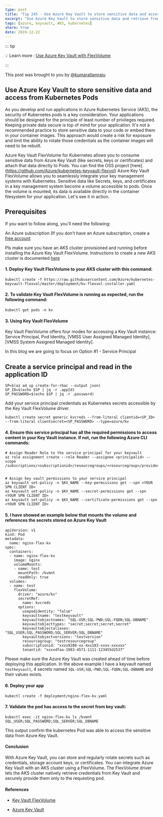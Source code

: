 ```yaml
---
type: post
title: "Tip 245 - Use Azure Key Vault to store sensitive data and access from Kubernetes Pods"
excerpt: "Use Azure Key Vault to store sensitive data and retrieve from Kubernetes Pods"
tags: [azure, keyvault, AKS, kubernetes]
share: true
date: 2019-12-22
---
```



::: tip 

:bulb: Learn more :  [Use Azure Key Vault with FlexVolume](https://docs.microsoft.com/en-us/azure/aks/developer-best-practices-pod-security/?WT.mc_id=docs-azuredevtips-micrum)

:::


This post was brought to you by [@kumarallamraju](https://twitter.com/kumarallamraju)

## Use Azure Key Vault to store sensitive data and access from Kubernetes Pods

As you develop and run applications in Azure Kubernetes Service (AKS), the security of Kubernetes pods is a key consideration. Your applications should be designed for the principle of least number of privileges required. Keeping private data secure is top of mind for your application. It's not a recommended practice to store sensitive data to your code or embed them in your container images. This approach would create a risk for exposure and limit the ability to rotate those credentials as the container images will need to be rebuilt.

Azure Key Vault FlexVolume for Kubernetes allows you to consume sensitive data from Azure Key Vault (like secrets, keys or certificates) and attach that data directly to Pods.  You can find the OSS project [here].(https://github.com/Azure/kubernetes-keyvault-flexvol) Azure Key Vault FlexVolume allows you to seamlessly integrate your key management systems with Kubernetes. Sensitive data like Secrets, keys, and certificates in a key management system become a volume accessible to pods. Once the volume is mounted, its data is available directly in the container filesystem for your application. Let's see it in action.


## Prerequisites

If you want to follow along, you'll need the following:

  An Azure subscription (If you don't have an Azure subscription, create a [free account](https://azure.microsoft.com/free/?WT.mc_id=azure-azuredevtips-micrum)

  Pls make sure you have an AKS cluster provisioned and running before installing the Azure Key Vault FlexVolume. Instructions to create a new AKS cluster is documented [here](https://docs.microsoft.com/en-us/azure/aks/kubernetes-walkthrough)

#### 1. Deploy Key Vault FlexVolume to your AKS cluster with this command:

```text
kubectl create -f https://raw.githubusercontent.com/Azure/kubernetes-keyvault-flexvol/master/deployment/kv-flexvol-installer.yaml

```

#### 2. To validate Key Vault FlexVolume is running as expected, run the following command:

``` kubectl get pods -n kv ```

#### 3. Using Key Vault FlexVolume

Key Vault FlexVolume offers four modes for accessing a Key Vault instance: Service Principal, Pod Identity, [VMSS User Assigned Managed Identity], [VMSS System Assigned Managed Identity].

In this blog we are going to focus on Option #1 - Service Principal

## Create a service principal and read in the application ID

```text
SP=$(az ad sp create-for-rbac --output json)
SP_ID=$(echo $SP | jq -r .appId)
SP_PASSWORD=$(echo $SP | jq -r .password)
```

Add your service principal credentials as Kubernetes secrets accessible by the Key Vault FlexVolume driver.

```text
kubectl create secret generic kvcreds --from-literal clientid=<SP_ID> --from-literal clientsecret=<SP_PASSWORD> --type=azure/kv

```

#### 4. Ensure this service principal has all the required permissions to access content in your Key Vault instance. If not, run the following Azure CLI commands:

```text
# Assign Reader Role to the service principal for your keyvault
az role assignment create --role Reader --assignee <principalid> --scope /subscriptions/<subscriptionid>/resourcegroups/<resourcegroup>/providers/Microsoft.KeyVault/vaults/<keyvaultname>


# Assign key vault permissions to your service principal
az keyvault set-policy -n $KV_NAME --key-permissions get --spn <YOUR SPN CLIENT ID>
az keyvault set-policy -n $KV_NAME --secret-permissions get --spn <YOUR SPN CLIENT ID>
az keyvault set-policy -n $KV_NAME --certificate-permissions get --spn <YOUR SPN CLIENT ID>
```


#### 5. I have showed an example below that mounts the volume and references the secrets stored on Azure Key Vault

```text
apiVersion: v1
kind: Pod
metadata:
  name: nginx-flex-kv
spec:
  containers:
  - name: nginx-flex-kv
    image: nginx
    volumeMounts:
    - name: test
      mountPath: /kvmnt
      readOnly: true
  volumes:
  - name: test
    flexVolume:
      driver: "azure/kv"
      secretRef:
        name: kvcreds                             
      options:
        usepodidentity: "false"                  
        keyvaultname: "testkeyvault"             
        keyvaultobjectnames: "SQL-USR;SQL-PWD;SQL-FQDN;SQL-DBNAME"
        keyvaultobjecttypes: "secret;secret;secret;secret"
        keyvaultobjectaliases: "SQL_USER;SQL_PASSWORD;SQL_SERVER;SQL_DBNAME"
        keyvaultobjectversions: "testversion"     
        resourcegroup: "testresourcegroup"        
        subscriptionid: "xxxx9280-xx-4xx183-xxxx-xxxxxx"  
        tenantid: "xxxxdfaa-1983-4571-1111-123455d2537"
```

Please make sure the Azure Key Vault was created ahead of time before deploying this application. In the above example I have a keyvault named `testkeyvault`, 4 secrets named `SQL-USR;SQL-PWD;SQL-FQDN;SQL-DBNAME` and their values exists. 

#### 6. Deploy your app

```
kubectl create -f deployment/nginx-flex-kv.yaml

```


#### 7. Validate the pod has access to the secret from key vault:

```text
kubectl exec -it nginx-flex-kv ls /kvmnt
SQL_USER;SQL_PASSWORD;SQL_SERVER;SQL_DBNAME
```

This output confirm the kubernetes Pod was able to access the sensitive data from Azure Key Vault.


#### Conclusion

With Azure Key Vault, you can store and regularly rotate secrets such as credentials, storage account keys, or certificates. You can integrate Azure Key Vault with an AKS cluster using a FlexVolume. The FlexVolume driver lets the AKS cluster natively retrieve credentials from Key Vault and securely provide them only to the requesting pod. 

#### References

* [Key Vault FlexVolume](https://github.com/Azure/kubernetes-keyvault-flexvol?WT.mc_id=docs-azuredevtips-micrum)

* [Azure Key Vault](https://azure.microsoft.com/en-us/services/key-vault/?WT.mc_id=docs-azuredevtips-micrum)

















